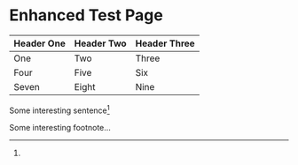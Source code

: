 # Enhanced Test Page

|Header One|Header Two|Header Three|
|---|---|---|
|One|Two|Three|
|Four|Five|Six|
|Seven|Eight|Nine|

Some interesting sentence[^1]

[^1]:
Some interesting footnote...

